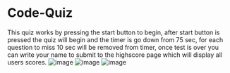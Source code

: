 # Code-Quiz
This quiz works by pressing the start button to begin, after start button is pressed the quiz will begin and the timer is go down from 75 sec, for each question to miss 10 sec will be removed from timer, once test is over you can write your name to submit to the highscore page which will display all users scores.
![image](https://user-images.githubusercontent.com/115903924/217929473-6f2a3aa7-503d-46bd-8830-dad52ef34af4.png)
![image](https://user-images.githubusercontent.com/115903924/217929518-dc7105c2-0611-4d1e-8fc4-305272e1554e.png)
![image](https://user-images.githubusercontent.com/115903924/217929747-aed3cdef-4387-49d7-85b5-02f6e16afa4d.png)
